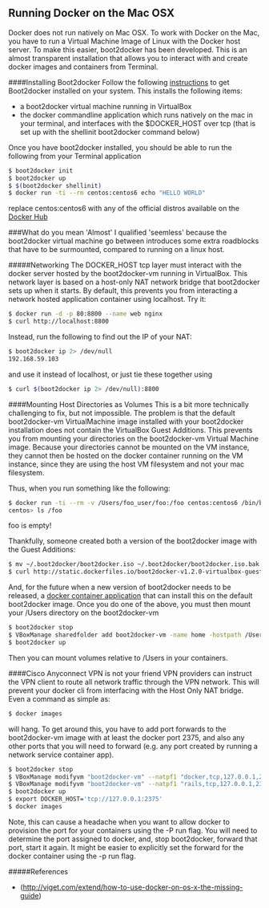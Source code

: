 Running Docker on the Mac OSX
-

Docker does not run natively on Mac OSX.  To work with Docker on the Mac, you have to run a Virtual Machine Image of
Linux with the Docker host server.  To make this easier, boot2docker has been developed.  This is an almost transparent
installation that allows you to interact with and create docker images and containers from Terminal.

####Installing Boot2docker
Follow the following [instructions](https://docs.docker.com/installation/mac) to get Boot2docker installed on your system.
This installs the following items:
* a boot2docker virtual machine running in VirtualBox
* the docker commandline application which runs natively on the mac in your terminal, and interfaces with the $DOCKER_HOST over tcp
 (that is set up with the shellinit boot2docker command below)

Once you have boot2docker installed, you should be able to run the following from your Terminal application
```bash
$ boot2docker init
$ boot2docker up
$ $(boot2docker shellinit)
$ docker run -ti --rm centos:centos6 echo "HELLO WORLD"
```

replace centos:centos6 with any of the official distros available on the [Docker Hub](https://registry.hub.docker.com/)

###What do you mean 'Almost'
I qualified 'seemless' because the boot2docker virtual machine go between introduces some extra roadblocks that have to
be surmounted, compared to running on a linux host.

#####Networking
The DOCKER_HOST tcp layer must interact with the docker server hosted by the boot2docker-vm running in VirtualBox.  This
network layer is based on a host-only NAT network bridge that boot2docker sets up when it starts.  By default, this prevents you
from interacting a network hosted application container using localhost.  Try it:
```bash
$ docker run -d -p 80:8800 --name web nginx
$ curl http://localhost:8800
```

Instead, run the following to find out the IP of your NAT:
```bash
$ boot2docker ip 2> /dev/null
192.168.59.103
```

and use it instead of localhost, or just tie these together using
```bash
$ curl $(boot2docker ip 2> /dev/null):8800
```

####Mounting Host Directories as Volumes
This is a bit more technically challenging to fix, but not impossible.  The problem is that the default boot2docker-vm VirtualMachine image
installed with your boot2docker installation does not contain the VirtualBox Guest Additions.  This prevents you from mounting your directories
on the boot2docker-vm Virtual Machine image.  Because your directories cannot be mounted on the VM instance, they cannot then be
hosted on the docker container running on the VM instance, since they are using the host VM filesystem and not your mac filesystem.

Thus, when you run something like the following:
```bash
$ docker run -ti --rm -v /Users/foo_user/foo:/foo centos:centos6 /bin/bash
centos> ls /foo
```

foo is empty!

Thankfully, someone created both a version of the boot2docker image with the Guest Additions:
```bash
$ mv ~/.boot2docker/boot2docker.iso ~/.boot2docker/boot2docker.iso.bak
$ curl http://static.dockerfiles.io/boot2docker-v1.2.0-virtualbox-guest-additions-v4.3.14.iso > ~/.boot2docker/boot2docker.iso
```

And, for the future when a new version of boot2docker needs to be released, a [docker container application](https://gist.github.com/mattes/2d0ffd027cb16571895c)
that can install this on the default boot2docker image.  Once you do one of the above, you must then mount your /Users directory on the boot2docker-vm
```bash
$ boot2docker stop
$ VBoxManage sharedfolder add boot2docker-vm -name home -hostpath /Users
$ boot2docker up
```

Then you can mount volumes relative to /Users in your containers.

####Cisco Anyconnect VPN is not your friend
VPN providers can instruct the VPN client to route all network traffic through the VPN network.  This will prevent your docker
cli from interfacing with the Host Only NAT bridge.  Even a command as simple as:
```bash
$ docker images
```

will hang.  To get around this, you have to add port forwards to the boot2docker-vm image with at least the docker port 2375, and also
any other ports that you will need to forward (e.g. any port created by running a network service container app).
```bash
$ boot2docker stop
$ VBoxManage modifyvm "boot2docker-vm" --natpf1 "docker,tcp,127.0.0.1,2375,,2375"
$ VBoxManage modifyvm "boot2docker-vm" --natpf1 "rails,tcp,127.0.0.1,2375,,3000"
$ boot2docker up
$ export DOCKER_HOST='tcp://127.0.0.1:2375'
$ docker images
```

Note, this can cause a headache when you want to allow docker to provision the port for your
containers using the -P run flag.  You will need to determine the port assigned to docker, and,
stop boot2docker, forward that port, start it again.  It might be easier to explicitly set the forward
for the docker container using the -p run flag.

#####References
* (http://viget.com/extend/how-to-use-docker-on-os-x-the-missing-guide)
